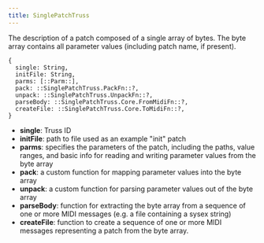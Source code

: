 ```yaml
---
title: SinglePatchTruss
---
```


The description of a patch composed of a single array of bytes. The byte array contains all parameter values (including patch name, if present).

<pre><code>{  
  single: String,  
  initFile: String,  
  parms: [::Parm::],  
  pack: ::SinglePatchTruss.PackFn::?,  
  unpack: ::SinglePatchTruss.UnpackFn::?,  
  parseBody: ::SinglePatchTruss.Core.FromMidiFn::?,  
  createFile: ::SinglePatchTruss.Core.ToMidiFn::?,  
}</code></pre>

* **single**: Truss ID
* **initFile**: path to file used as an example "init" patch
* **parms**: specifies the parameters of the patch, including the paths, value ranges, and basic info for reading and writing parameter values from the byte array
* **pack**: a custom function for mapping parameter values into the byte array
* **unpack**: a custom function for parsing parameter values out of the byte array
* **parseBody**: function for extracting the byte array from a sequence of one or more MIDI messages (e.g. a file containing a sysex string)
* **createFile**: function to create a sequence of one or more MIDI messages representing a patch from the byte array.
